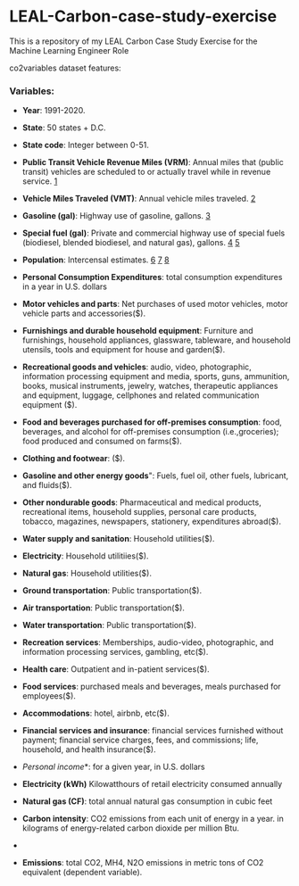 # LEAL-Carbon-case-study-exercise
This is a repository of my LEAL Carbon Case Study Exercise for the Machine Learning Engineer Role


co2variables dataset features:

### **Variables**:
*   **Year**: 1991-2020.
  
*   **State**: 50 states + D.C.
*   **State code**: Integer between 0-51.
  
*   **Public Transit Vehicle Revenue Miles (VRM)**: Annual miles that (public transit) vehicles are scheduled to or actually travel while in revenue service. [1](https://www.transit.dot.gov/ntd/national-transit-database-ntd-glossary#V)

*   **Vehicle Miles Traveled (VMT)**: Annual vehicle miles traveled. [2](https://www.fhwa.dot.gov/policyinformation/statistics/2020/)

*   **Gasoline (gal)**: Highway use of gasoline, gallons. [3](https://www.fhwa.dot.gov/policyinformation/statistics/2020/mf226.cfm)

*   **Special fuel (gal)**: Private and commercial highway use of special fuels (biodiesel, blended biodiesel, and natural gas), gallons. [4](https://afdc.energy.gov/laws/10938#:~:text=Special%20fuel%20is%20defined%20as,%2C%20industrial%2C%20or%20farm%20purposes.) [5](https://www.fhwa.dot.gov/policyinformation/statistics/2020/mf225.cfm)

*   **Population**: Intercensal estimates. [6](https://www.census.gov/data/tables/time-series/demo/popest/intercensal-2000-2010-state.html) [7](https://www.census.gov/programs-surveys/popest/technical-documentation/research/evaluation-estimates/2020-evaluation-estimates/2010s-state-total.html) [8](https://www.census.gov/data/tables/time-series/demo/popest/intercensal-1990-2000-state-and-county-totals.html)

* **Personal Consumption Expenditures**: total consumption expenditures in a year in U.S. dollars

* **Motor vehicles and parts**: Net purchases of used motor vehicles, motor vehicle parts and accessories($).

* **Furnishings and durable household equipment**: Furniture and furnishings, household appliances, glassware, tableware, and household utensils, tools and equipment for house and garden($).  

* **Recreational goods and vehicles**: audio, video, photographic, information processing equipment and media, sports, guns, ammunition, books, musical instruments, jewelry, watches, therapeutic appliances and equipment, luggage, cellphones and related communication equipment ($).

* **Food and beverages purchased for off-premises consumption**: food, beverages, and alcohol for off-premises consumption (i.e.,groceries); food produced and consumed on farms($).

* **Clothing and footwear**: ($).

* **Gasoline and other energy goods**": Fuels, fuel oil, other fuels, lubricant, and fluids($).

* **Other nondurable goods**: Pharmaceutical and medical products, recreational items, household supplies, personal care products, tobacco, magazines, newspapers, stationery, expenditures abroad($).

* **Water supply and sanitation**: Household utilities($).

* **Electricity**: Household utilitiies($).

* **Natural gas**: Household utilities($).

* **Ground transportation**: Public transportation($).

* **Air transportation**: Public transportation($).

* **Water transportation**: Public transportation($).

* **Recreation services**: Memberships, audio-video, photographic, and information processing services, gambling, etc($).

* **Health care**: Outpatient and in-patient services($).

* **Food services**: purchased meals and beverages, meals purchased for employees($).

* **Accommodations**: hotel, airbnb, etc($).

* **Financial services and insurance**: financial services furnished without payment; financial service charges, fees, and commissions; life, household, and health insurance($).
 
* *Personal income**: for a given year, in U.S. dollars

* **Electricity (kWh)** Kilowatthours of retail electricity consumed annually
 
* **Natural gas (CF)**: total annual natural gas consumption in cubic feet

*   **Carbon intensity**: CO2 emissions from each unit of energy in a year. in kilograms of energy-related carbon dioxide per million Btu.
*   
* **Emissions**: total CO2, MH4, N2O emissions in metric tons of CO2 equivalent (dependent  variable).
